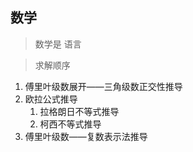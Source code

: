 ## 数学

> 数学是 语言    


> 求解顺序

1. 傅里叶级数展开——三角级数正交性推导
2. 欧拉公式推导
    1) 拉格朗日不等式推导
    2) 柯西不等式推导  
3. 傅里叶级数——复数表示法推导  

